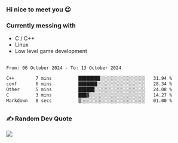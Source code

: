 ### Hi nice to meet you 😉 

### Currently messing with

  - C / C++
  - Linux
  - Low level game development

 ##
 
<!--START_SECTION:waka-->

```txt
From: 06 October 2024 - To: 13 October 2024

C++        7 mins          ████████░░░░░░░░░░░░░░░░░   31.94 %
conf       6 mins          ███████░░░░░░░░░░░░░░░░░░   28.34 %
Other      5 mins          ██████░░░░░░░░░░░░░░░░░░░   24.08 %
C          3 mins          ███▓░░░░░░░░░░░░░░░░░░░░░   14.27 %
Markdown   0 secs          ▒░░░░░░░░░░░░░░░░░░░░░░░░   01.00 %
```

<!--END_SECTION:waka-->

##

### ✍️ Random Dev Quote
![](https://quotes-github-readme.vercel.app/api?type=horizontal&theme=dark)

##
